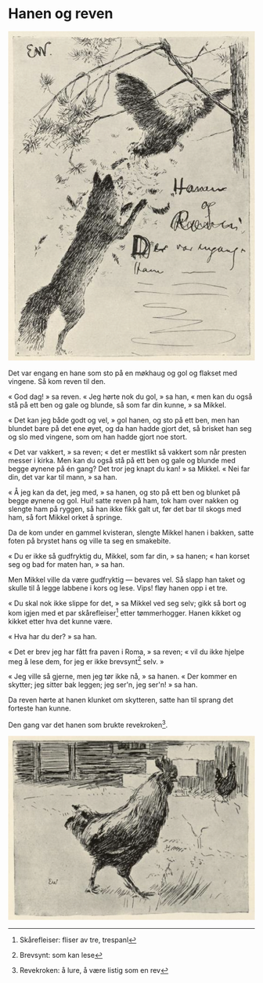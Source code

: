 # Hanen og reven

![Illustrasjon](./hor1.png)

Det var engang en hane som sto på en møkhaug og gol og flakset med vingene. Så kom reven til den.

« God dag! » sa reven. « Jeg hørte nok du gol, » sa han, « men kan du også stå på ett ben og gale og blunde, så som far din kunne, » sa Mikkel.

« Det kan jeg både godt og vel, » gol hanen, og sto på ett ben, men han blundet bare på det ene øyet, og da han hadde gjort det, så brisket han seg og slo med vingene, som om han hadde gjort noe stort.

« Det var vakkert, » sa reven; « det er mestlikt så vakkert som når presten messer i kirka. Men kan du også stå på ett ben og gale og blunde med begge øynene på én gang? Det tror jeg knapt du kan! » sa Mikkel. « Nei far din, det var kar til mann, » sa han.

« Å jeg kan da det, jeg med, » sa hanen, og sto på ett ben og blunket på begge øynene og gol. Hui! satte reven på ham, tok ham over nakken og slengte ham på ryggen, så han ikke fikk galt ut, før det bar til skogs med ham, så fort Mikkel orket å springe.

Da de kom under en gammel kvisteran, slengte Mikkel hanen i bakken, satte foten på brystet hans og ville ta seg en smakebite.

« Du er ikke så gudfryktig du, Mikkel, som far din, » sa hanen; « han korset seg og bad for maten han, » sa han.

Men Mikkel ville da være gudfryktig — bevares vel. Så slapp han taket og skulle til å legge labbene i kors og lese. Vips! fløy hanen opp i et tre.

« Du skal nok ikke slippe for det, » sa Mikkel ved seg selv; gikk så bort og kom igjen med et par skårefleiser[^*] etter tømmerhogger. Hanen kikket og kikket etter hva det kunne være.

« Hva har du der? » sa han.

« Det er brev jeg har fått fra paven i Roma, » sa reven; « vil du ikke hjelpe meg å lese dem, for jeg er ikke brevsynt[^**] selv. »

« Jeg ville så gjerne, men jeg tør ikke nå, » sa hanen. « Der kommer en skytter; jeg sitter bak leggen; jeg ser'n, jeg ser'n! » sa han.

Da reven hørte at hanen klunket om skytteren, satte han til sprang det forteste han kunne.

Den gang var det hanen som brukte revekroken[^***].

![Illustrasjon](./hor2.png)

[^*]: Skårefleiser: fliser av tre, trespanl

[^**]: Brevsynt: som kan lese

[^***]: Revekroken: å lure, å være listig som en rev


